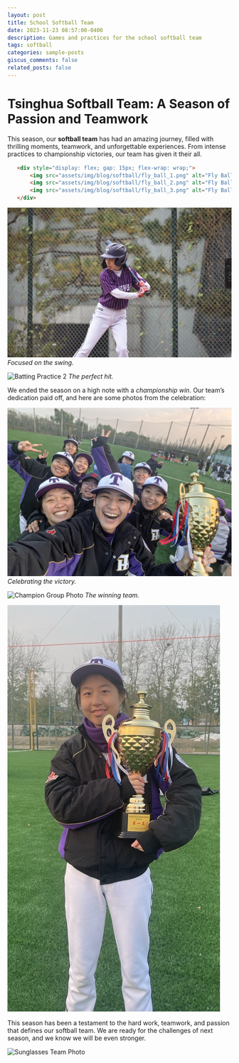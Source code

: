 ```yaml
---
layout: post
title: School Softball Team
date: 2023-11-23 08:57:00-0400
description: Games and practices for the school softball team
tags: softball
categories: sample-posts
giscus_comments: false
related_posts: false
---
```


# Tsinghua Softball Team: A Season of Passion and Teamwork

This season, our **softball team** has had an amazing journey, filled with thrilling moments, teamwork, and unforgettable experiences. From intense practices to championship victories, our team has given it their all.

 ```html
    <div style="display: flex; gap: 15px; flex-wrap: wrap;">
        <img src="assets/img/blog/softball/fly_ball_1.png" alt="Fly Ball 1" style="width: 30%;">
        <img src="assets/img/blog/softball/fly_ball_2.png" alt="Fly Ball 2" style="width: 30%;">
        <img src="assets/img/blog/softball/fly_ball_3.png" alt="Fly Ball 3" style="width: 30%;">
    </div>
```

![Batting Practice 1](assets/img/blog/softball/batting_1.jpg)
*Focused on the swing.*

![Batting Practice 2](assets/img/blog/softball/batting_2.png)
*The perfect hit.*


We ended the season on a high note with a *championship win*. Our team’s dedication paid off, and here are some photos from the celebration:

![Championship Cheer](assets/img/blog/softball/champion_cheer.jpg)
*Celebrating the victory.*

![Champion Group Photo](assets/img/blog/softball/champion_group.jpg)
*The winning team.*

![Individual Champion](assets/img/blog/softball/champion_individual.jpg)

This season has been a testament to the hard work, teamwork, and passion that defines our softball team. We are ready for the challenges of next season, and we know we will be even stronger.

![Sunglasses Team Photo](assets/img/blog/softball/sunglasses.jpg)